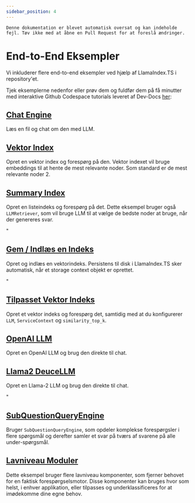 ```yaml
---
sidebar_position: 4
---
```


`Denne dokumentation er blevet automatisk oversat og kan indeholde fejl. Tøv ikke med at åbne en Pull Request for at foreslå ændringer.`

# End-to-End Eksempler

Vi inkluderer flere end-to-end eksempler ved hjælp af LlamaIndex.TS i repository'et.

Tjek eksemplerne nedenfor eller prøv dem og fuldfør dem på få minutter med interaktive Github Codespace tutorials leveret af Dev-Docs [her](https://codespaces.new/team-dev-docs/lits-dev-docs-playground?devcontainer_path=.devcontainer%2Fjavascript_ltsquickstart%2Fdevcontainer.json):

## [Chat Engine](https://github.com/run-llama/LlamaIndexTS/blob/main/examples/chatEngine.ts)

Læs en fil og chat om den med LLM.

## [Vektor Index](https://github.com/run-llama/LlamaIndexTS/blob/main/examples/vectorIndex.ts)

Opret en vektor index og forespørg på den. Vektor indexet vil bruge embeddings til at hente de mest relevante noder. Som standard er de mest relevante noder 2.

## [Summary Index](https://github.com/run-llama/LlamaIndexTS/blob/main/examples/summaryIndex.ts)

Opret en listeindeks og forespørg på det. Dette eksempel bruger også `LLMRetriever`, som vil bruge LLM til at vælge de bedste noder at bruge, når der genereres svar.

"

## [Gem / Indlæs en Indeks](https://github.com/run-llama/LlamaIndexTS/blob/main/examples/storageContext.ts)

Opret og indlæs en vektorindeks. Persistens til disk i LlamaIndex.TS sker automatisk, når et storage context objekt er oprettet.

"

## [Tilpasset Vektor Indeks](https://github.com/run-llama/LlamaIndexTS/blob/main/examples/vectorIndexCustomize.ts)

Opret et vektor indeks og forespørg det, samtidig med at du konfigurerer `LLM`, `ServiceContext` og `similarity_top_k`.

## [OpenAI LLM](https://github.com/run-llama/LlamaIndexTS/blob/main/examples/openai.ts)

Opret en OpenAI LLM og brug den direkte til chat.

## [Llama2 DeuceLLM](https://github.com/run-llama/LlamaIndexTS/blob/main/examples/llamadeuce.ts)

Opret en Llama-2 LLM og brug den direkte til chat.

"

## [SubQuestionQueryEngine](https://github.com/run-llama/LlamaIndexTS/blob/main/examples/subquestion.ts)

Bruger `SubQuestionQueryEngine`, som opdeler komplekse forespørgsler i flere spørgsmål og derefter samler et svar på tværs af svarene på alle under-spørgsmål.

## [Lavniveau Moduler](https://github.com/run-llama/LlamaIndexTS/blob/main/examples/lowlevel.ts)

Dette eksempel bruger flere lavniveau komponenter, som fjerner behovet for en faktisk forespørgselsmotor. Disse komponenter kan bruges hvor som helst, i enhver applikation, eller tilpasses og underklassificeres for at imødekomme dine egne behov.
